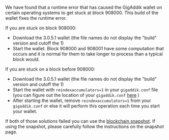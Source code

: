 We have found that a runtime error that has caused the GigAddik wallet on certain operating systems to get stuck at block 908000. This build of the wallet fixes the runtime error.

If you are stuck on block 908000:
- Download the 3.0.5.1 wallet (the file names do not display the "build" version and cutoff the 1)
- Start the wallet. Block 908000 and 908001 have some computation that occurs and it is normal for them to take longer to process than a typical block would.

If you are stuck on a block before 908000:
- Download the 3.0.5.1 wallet (the file names do not display the "build" version and cutoff the 1)
- Start the wallet with `reindexaccumulators=1` in your `gigaddik.conf` file (you can figure out the location of your `gigaddik.conf` [here](https://t.me/antarescodes/support/solutions/articles/30000004664-where-are-my-wallet-dat-blockchain-and-configuration-conf-files-located-) )
- After starting the wallet, remove `reindexaccumulators=1` from your `gigaddik.conf` or else it will perform this operation each time you start your wallet.

If both of those solutions failed you can use the [blockchain snapshot](http://178.254.23.111/~pub/GigAddik/Daily-Snapshots-Html/GigAddik-Daily-Snapshots.html). If using the snapshot, please carefully follow the instructions on the snapshot page.